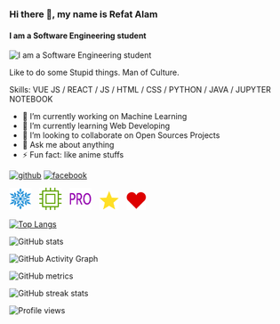 ### Hi there 👋, my name is Refat Alam
#### I am a Software Engineering student
![I am a Software Engineering student](https://scontent.fdac27-2.fna.fbcdn.net/v/t39.30808-6/281161500_5012536378860693_6975647298739649390_n.jpg?_nc_cat=100&ccb=1-6&_nc_sid=730e14&_nc_eui2=AeFfaFK2D8345zOuDL5KTfc6HK-gpo0H3Eocr6CmjQfcSjXd3ArS65nxZQMLPEu7vPb5aJmgRBE2GfIKdQLj9_TH&_nc_ohc=V0j96_KOTRoAX_e3c5I&_nc_ht=scontent.fdac27-2.fna&oh=00_AT9L3sUys_1iWJgjtQYOH0tg5g5WfopXXrHXVG9mMk7zXw&oe=62870C26)

Like to do some Stupid things.
Man of Culture.

Skills: VUE JS / REACT / JS / HTML / CSS / PYTHON / JAVA / JUPYTER NOTEBOOK

- 🔭 I’m currently working on Machine Learning 
- 🌱 I’m currently learning Web Developing 
- 👯 I’m looking to collaborate on Open Sources Projects 
- 💬 Ask me about anything 
- ⚡ Fun fact: like anime stuffs 


[<img src='https://cdn.jsdelivr.net/npm/simple-icons@3.0.1/icons/github.svg' alt='github' height='40'>](https://github.com/NICKsensei)  [<img src='https://cdn.jsdelivr.net/npm/simple-icons@3.0.1/icons/facebook.svg' alt='facebook' height='40'>](https://www.facebook.com/refat.yahoo)  

<a href='https://archiveprogram.github.com/'><img src='https://raw.githubusercontent.com/acervenky/animated-github-badges/master/assets/acbadge.gif' width='40' height='40'></a> <a href='https://docs.github.com/en/developers'><img src='https://raw.githubusercontent.com/acervenky/animated-github-badges/master/assets/devbadge.gif' width='40' height='40'></a> <a href='https://github.com/pricing'><img src='https://raw.githubusercontent.com/acervenky/animated-github-badges/master/assets/pro.gif' width='40' height='40'></a> <a href='https://stars.github.com/'><img src='https://raw.githubusercontent.com/acervenky/animated-github-badges/master/assets/starbadge.gif' width='35' height='35'></a> <a href='https://docs.github.com/en/github/supporting-the-open-source-community-with-github-sponsors'><img src='https://raw.githubusercontent.com/acervenky/animated-github-badges/master/assets/sponsorbadge.gif' width='35' height='35'></a> 

[![Top Langs](https://github-readme-stats.vercel.app/api/top-langs/?username=NICKsensei)](https://github.com/anuraghazra/github-readme-stats)

![GitHub stats](https://github-readme-stats.vercel.app/api?username=NICKsensei&show_icons=true)  

![GitHub Activity Graph](https://activity-graph.herokuapp.com/graph?username=NICKsensei)  

![GitHub metrics](https://metrics.lecoq.io/NICKsensei)  

![GitHub streak stats](https://github-readme-streak-stats.herokuapp.com/?user=NICKsensei)  

![Profile views](https://gpvc.arturio.dev/NICKsensei)  
